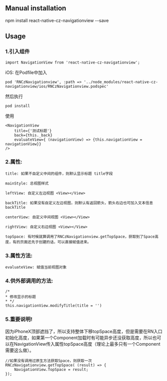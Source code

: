 
## Manual installation

npm install react-native-cz-navigationview --save

	

## Usage
###  1.引入组件
```
import NavigationView from 'react-native-cz-navigationview';
```

iOS: 在Podfile中加入
```
pod 'RNCzNavigationview', :path => '../node_modules/react-native-cz-navigationview/ios/RNCzNavigationview.podspec'
```
然后执行
```
pod install
```

使用
```
<NavigationView
    title={'测试标题'}
    back={this._back}
    evaluateView={ (navigationView) => {this.navigationView = navigationView}}
/>
```

###  2.属性:
```
title: 如果不自定义中间的组件，则默认显示标题 title字段
```
```
mainStyle: 总视图样式
```
```
leftView: 自定义左边视图 <View></View>
```
```
backTitle: 如果没有自定义左边视图，则默认有返回箭头，箭头右边也可加入文本信息backTitle
```
```
centerView: 自定义中间视图 <View></View>
```
```
rightView: 自定义右边视图 <View></View>
```
```
topSpace: 有时候就算调用了RNCzNavigationview.getTopSpace，获取到了Space高度，有的页面还先于创建的话，可以直接赋值进来。
```

###  3.属性方法:
```
evaluateView: 赋值当前视图对象
```

###  4.供外部调用的方法:
```
/*
* 修改显示的标题
* */
this.navigationView.modifyTitle(title = '')
```

###  5.重要说明!
因为iPhoneX顶部遮挡了，所以支持整体下移topSpace高度，但是需要在RN入口初始化高度，如果第一个Component加载时有可能异步还没获取高度，所以也可以在NavigationView传入属性topSpace高度（理论上最多只有一个Component需要这么做）。
```
//如果没有调用过原生方法获取Space，则获取一次
RNCzNavigationview.getTopSpace( (result) => {
    NavigationView.TopSpace = result;
});
```

  
